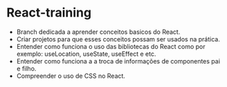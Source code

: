 # React-training

- Branch dedicada a aprender conceitos basicos do React.
- Criar projetos para que esses conceitos possam ser usados na prática.
- Entender como funciona o uso das bibliotecas do React como por exemplo: useLocation, useState, useEffect e etc.
- Entender como funciona a a troca de informações de componentes pai e filho.
- Compreender o uso de CSS no React.